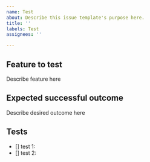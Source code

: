 ```yaml
---
name: Test
about: Describe this issue template's purpose here.
title: ''
labels: Test
assignees: ''

---
```


## Feature to test
Describe feature here

## Expected successful outcome
Describe desired outcome here

## Tests
- [] test 1:
- [] test 2:
